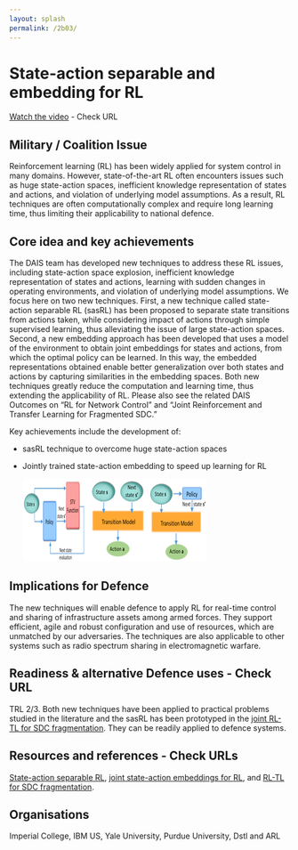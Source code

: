 ```yaml
---
layout: splash
permalink: /2b03/
---
```


# State-action separable and embedding for RL

[Watch the video](https://ibm.box.com/v/Showcase-2b03-video) - Check URL

## Military / Coalition Issue
Reinforcement learning (RL) has been widely applied for system control in many domains.  However, state-of-the-art RL often encounters issues such as huge state-action spaces, inefficient knowledge representation of states and actions, and violation of underlying model assumptions. As a result, RL techniques are often computationally complex and require long learning time, thus limiting their applicability to national defence.

## Core idea and key achievements
The DAIS team has developed new techniques to address these RL issues, including state-action space explosion, inefficient knowledge representation of states and actions, learning with sudden changes in operating environments, and violation of underlying model assumptions.  We focus here on two new techniques.  First, a new technique called state-action separable RL (sasRL) has been proposed to separate state transitions from actions taken, while considering impact of actions through simple supervised learning, thus alleviating the issue of large state-action spaces. Second, a new embedding approach has been developed that uses a model of the environment to obtain joint embeddings for states and actions, from which the optimal policy can be learned. In this way, the embedded representations obtained enable better generalization over both states and actions by capturing similarities in the embedding spaces. Both new techniques greatly reduce the computation and learning time, thus extending the applicability of RL.  Please also see the related DAIS Outcomes on “RL for Network Control” and “Joint Reinforcement and Transfer Learning for Fragmented SDC.”

Key achievements include the development of: 
- sasRL technique to overcome huge state-action spaces
- Jointly trained state-action embedding to speed up learning for RL

  ![image info](/dais/achievements/images/2b03-figure1.png)

## Implications for Defence
The new techniques will enable defence to apply RL for real-time control and sharing of infrastructure assets among armed forces. They support efficient, agile and robust configuration and use of resources, which are unmatched by our adversaries. The techniques are also applicable to other systems such as radio spectrum sharing in electromagnetic warfare.

## Readiness & alternative Defence uses - Check URL
TRL 2/3. Both new techniques have been applied to practical problems studied in the literature and the sasRL has been prototyped in the [joint RL-TL for SDC fragmentation](http://sl.dais-ita-org/science-library/paper/doc-6087). They can be readily applied to defence systems.

## Resources and references - Check URLs
[State-action separable RL](https://dais-ita.org/node/5425), [joint state-action embeddings for RL](http://sl.dais-ita.org/science-library/paper/doc-6085), and [RL-TL for SDC fragmentation](http://sl.dais-ita.org/science-library/paper/doc-6087).

## Organisations
Imperial College, IBM US, Yale University, Purdue University, Dstl and ARL
